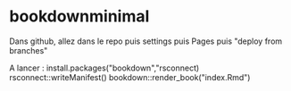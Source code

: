 # bookdownminimal

Dans github, allez dans le repo puis settings puis Pages puis "deploy from branches" 

A lancer : 
install.packages("bookdown","rsconnect)
rsconnect::writeManifest()
bookdown::render_book("index.Rmd")

